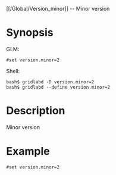 [[/Global/Version_minor]] -- Minor version

# Synopsis

GLM:

~~~
#set version.minor=2
~~~

Shell:

~~~
bash$ gridlabd -D version.minor=2
bash$ gridlabd --define version.minor=2
~~~

# Description

Minor version

# Example

~~~
#set version.minor=2
~~~

